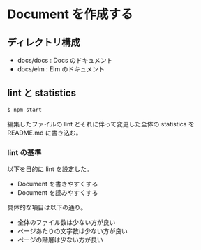 # Document を作成する

## ディレクトリ構成

- docs/docs : Docs のドキュメント
- docs/elm : Elm のドキュメント


## lint と statistics

```bash
$ npm start
```

編集したファイルの lint とそれに伴って変更した全体の statistics を README.md に書き込む。


### lint の基準

以下を目的に lint を設定した。

- Document を書きやすくする
- Document を読みやすくする

具体的な項目は以下の通り。

- 全体のファイル数は少ない方が良い
- ページあたりの文字数は少ない方が良い
- ページの階層は少ない方が良い
